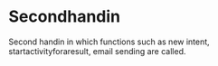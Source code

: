 # Secondhandin
Second handin in which functions such as new intent, startactivityforaresult, email sending are called.
